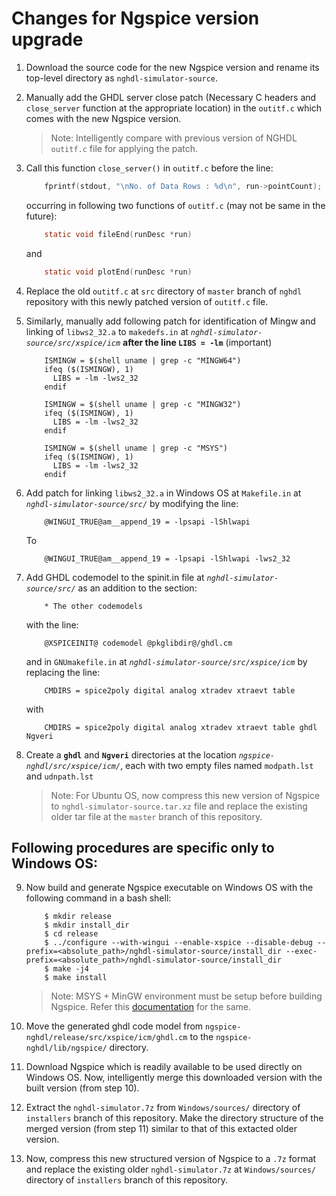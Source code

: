 # Changes for Ngspice version upgrade

1. Download the source code for the new Ngspice version and rename its top-level directory as `nghdl-simulator-source`.

2. Manually add the GHDL server close patch (Necessary C headers and `close_server` function at the appropriate location) in the `outitf.c` which comes with the new Ngspice version.

    > Note: Intelligently compare with previous version of NGHDL `outitf.c` file for applying the patch.

3. Call this function `close_server()` in `outitf.c` before the line:
    
    ```c
        fprintf(stdout, "\nNo. of Data Rows : %d\n", run->pointCount);
    ```
    occurring in following two functions of `outitf.c` (may not be same in the future):
    ```c
        static void fileEnd(runDesc *run)
    ```
    and
    ```c
        static void plotEnd(runDesc *run)
    ``` 

4. Replace the old `outitf.c` at `src` directory of `master` branch of `nghdl` repository with this newly patched version of `outitf.c` file.

5. Similarly, manually add following patch for identification of Mingw and linking of `libws2_32.a` to `makedefs.in` at *`nghdl-simulator-source/src/xspice/icm`* **after the line `LIBS = -lm`** (important)
    ```make
        ISMINGW = $(shell uname | grep -c "MINGW64")
        ifeq ($(ISMINGW), 1)
          LIBS = -lm -lws2_32
        endif

        ISMINGW = $(shell uname | grep -c "MINGW32")
        ifeq ($(ISMINGW), 1)
          LIBS = -lm -lws2_32
        endif

        ISMINGW = $(shell uname | grep -c "MSYS")
        ifeq ($(ISMINGW), 1)
          LIBS = -lm -lws2_32
        endif
    ```

6. Add patch for linking `libws2_32.a` in Windows OS at `Makefile.in` at *`nghdl-simulator-source/src/`* by modifying the line:
    ```make
        @WINGUI_TRUE@am__append_19 = -lpsapi -lShlwapi 
    ```
    To
    ```make
        @WINGUI_TRUE@am__append_19 = -lpsapi -lShlwapi -lws2_32
    ```

7. Add GHDL codemodel to the spinit.in file at *`nghdl-simulator-source/src/`* as an addition to the section:
    ```make
        * The other codemodels
    ```
    with the line:
    ```make
        @XSPICEINIT@ codemodel @pkglibdir@/ghdl.cm
    ```
    and in `GNUmakefile.in` at *`nghdl-simulator-source/src/xspice/icm`* by replacing the line:
    ```make
        CMDIRS = spice2poly digital analog xtradev xtraevt table
    ```
    with
    ```make
        CMDIRS = spice2poly digital analog xtradev xtraevt table ghdl Ngveri
    ```

8. Create a **`ghdl`** and **`Ngveri`** directories at the location *`ngspice-nghdl/src/xspice/icm/`*, each with two empty files named `modpath.lst` and `udnpath.lst`

    > Note: For Ubuntu OS, now compress this new version of Ngspice to `nghdl-simulator-source.tar.xz` file and replace the existing older tar file at the `master` branch of this repository.


## Following procedures are specific only to Windows OS:

9. Now build and generate Ngspice executable on Windows OS with the following command in a bash shell:

    ```console
        $ mkdir release
        $ mkdir install_dir
        $ cd release
        $ ../configure --with-wingui --enable-xspice --disable-debug --prefix=<absolute_path>/nghdl-simulator-source/install_dir --exec-prefix=<absolute_path>/nghdl-simulator-source/install_dir
        $ make -j4
        $ make install
    ```
    > Note: MSYS + MinGW environment must be setup before building Ngspice. Refer this [documentation](Windows/MinGW+MSYS.md) for the same.

10. Move the generated ghdl code model from `ngspice-nghdl/release/src/xspice/icm/ghdl.cm` to the `ngspice-nghdl/lib/ngspice/` directory.

11. Download Ngspice which is readily available to be used directly on Windows OS. Now, intelligently merge this downloaded version with the built version (from step 10).

12. Extract the `nghdl-simulator.7z` from `Windows/sources/` directory of `installers` branch of this repository. Make the directory structure of the merged version (from step 11) similar to that of this extacted older version.

13. Now, compress this new structured version of Ngspice to a `.7z` format and replace the existing older `nghdl-simulator.7z` at `Windows/sources/` directory of `installers` branch of this repository.
